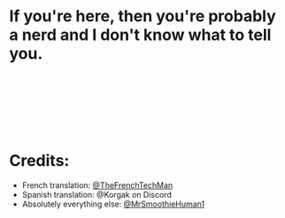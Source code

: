 # If you're here, then you're probably a nerd and I don't know what to tell you.
<br />
<br />
<br />
<br />
<br />
<br />

# Credits:
- French translation: [@TheFrenchTechMan](https://github.com/TheFrenchTechMan)
- Spanish translation: @Korgak on Discord
- Absolutely everything else: [@MrSmoothieHuman1](https://github.com/MrSmoothieHuman1)
